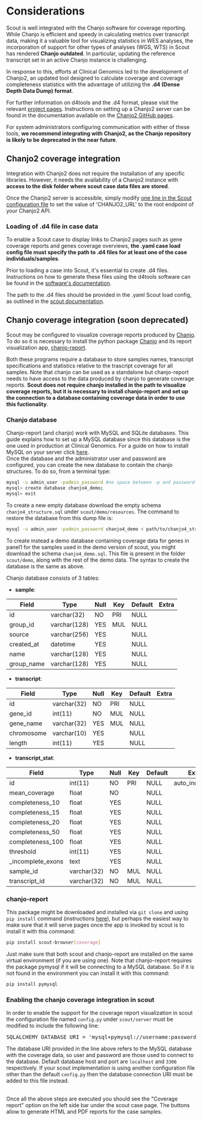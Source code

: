 # Considerations

Scout is well integrated with the Chanjo software for coverage reporting.
While Chanjo is efficient and speedy in calculating metrics over transcript data, making it a valuable tool for visualizing statistics in WES analyses, the incorporation of support for other types of analyses (WGS, WTS) in Scout has rendered **Chanjo outdated**. In particular, updating the reference transcript set in an active Chanjo instance is challenging.

In response to this, efforts at Clinical Genomics led to the development of Chanjo2, an updated tool designed to calculate coverage and coverage completeness statistics with the advantage of utilizing the **.d4 (Dense Depth Data Dump) format**.

For further information on d4tools and the .d4 format, please visit the relevant [project pages][d4tools].
Instructions on setting up a Chanjo2 server can be found in the documentation available on the [Chanjo2 GitHub pages][chanjo2].

For system administrators configuring communication with either of these tools, **we recommend integrating with Chanjo2, as the Chanjo repository is likely to be deprecated in the near future**.


## Chanjo2 coverage integration

Integration with Chanjo2 does not require the installation of any specific libraries.
However, it needs the availability of a Chanjo2 instance with **access to the disk folder where scout case data files are stored**.

Once the Chanjo2 server is accessible, simply modify [one line in the Scout configuration file](https://github.com/Clinical-Genomics/scout/blob/1b5ca112ca7d8668269d2c3b4cc2e16b3f82bc50/scout/server/config.py#L45) to set the value of 'CHANJO2_URL' to the root endpoint of your Chanjo2 API.

### Loading of .d4 file in case data

To enable a Scout case to display links to Chanjo2 pages such as gene coverage reports and genes coverage overviews, **the .yaml case load config file must specify the path to .d4 files for at least one of the case individuals/samples**.

Prior to loading a case into Scout, it's essential to create .d4 files. Instructions on how to generate these files using the d4tools software can be found in the [software's documentation][d4tools_create].

The path to the .d4 files should be provided in the .yaml Scout load config, as outlined in the [scout documentation](load-config.md).


## Chanjo coverage integration (soon deprecated)

Scout may be configured to visualize coverage reports produced by [Chanjo][chanjo].
To do so it is necessary to install the python package [Chanjo][chanjo] and its report visualization app, [chanjo-report][chanjo-report].

Both these programs require a database to store samples names, transcript specifications and statistics relative to the trascript coverage for all samples. Note that chanjo can be used as a standalone but chanjo-report needs to have access to the data produced by chanjo to generate coverage reports. **Scout does not require chanjo installed in the path to visualize coverage reports, but it is necessary to install chanjo-report and set up the connection to a database containing coverage data in order to use this fuctionality**.

### Chanjo database
Chanjo-report (and chanjo) work with MySQL and SQLite databases. This guide explains how to set up a MySQL database since this database is the one used in production at Clinical Genomics. For a guide on how to install MySQL on your server click [here](https://dev.mysql.com/doc/mysql-getting-started/en/). <br>
Once the database and the administrator user and password are configured, you can create the new database to contain the chanjo structures. To do so, from a terminal type:

```bash
mysql -u admin_user -padmin_password #no space between -p and password
mysql> create database chanjo4_demo;
mysql> exit
```
To create a new empty database download the empty schema `chanjo4_structure.sql` under `scout/demo/resources`. The command to restore the database from this dump file is:
```bash
mysql -u admin_user -padmin_password chanjo4_demo < path/to/chanjo4_structure.sql #no space between -p and password
```

To create instead a demo database containing coverage data for genes in panel1 for the samples used in the demo version of scout, you might download the schema `chanjo4_demo.sql`. This file is present in the folder `scout/demo`, along with the rest of the demo data. The syntax to create the database is the same as above.

Chanjo database consists of 3 tables:
- **sample**:

| Field      | Type         | Null | Key | Default | Extra |
|------------|--------------|------|-----|---------|-------|
| id         | varchar(32)  | NO   | PRI | NULL    |       |
| group_id   | varchar(128) | YES  | MUL | NULL    |       |
| source     | varchar(256) | YES  |     | NULL    |       |
| created_at | datetime     | YES  |     | NULL    |       |
| name       | varchar(128) | YES  |     | NULL    |       |
| group_name | varchar(128) | YES  |     | NULL    |&nbsp; |


- **transcript**:

| Field      | Type        | Null | Key | Default | Extra |
|------------|-------------|------|-----|---------|-------|
| id         | varchar(32) | NO   | PRI | NULL    |       |
| gene_id    | int(11)     | NO   | MUL | NULL    |       |
| gene_name  | varchar(32) | YES  | MUL | NULL    |       |
| chromosome | varchar(10) | YES  |     | NULL    |       |
| length     | int(11)     | YES  |     | NULL    |&nbsp; |


- **transcript_stat**:

| Field             | Type        | Null | Key | Default | Extra
|-------------------|-------------|------|-----|---------|----------------|
| id                | int(11)     | NO   | PRI | NULL    | auto_increment |
| mean_coverage     | float       | NO   |     | NULL    |                |
| completeness_10   | float       | YES  |     | NULL    |                |
| completeness_15   | float       | YES  |     | NULL    |                |
| completeness_20   | float       | YES  |     | NULL    |                |
| completeness_50   | float       | YES  |     | NULL    |                |
| completeness_100  | float       | YES  |     | NULL    |                |
| threshold         | int(11)     | YES  |     | NULL    |                |
| _incomplete_exons | text        | YES  |     | NULL    |                |
| sample_id         | varchar(32) | NO   | MUL | NULL    |                |
| transcript_id     | varchar(32) | NO   | MUL | NULL    |&nbsp;          |


### chanjo-report

This package might be downloaded and installed via `git clone` and using `pip install` command (instructions [here](https://github.com/robinandeer/chanjo-report)), but perhaps the easiest way to make sure that it will serve pages once the app is invoked by scout is to install it with this command:
```bash
pip install scout-browser[coverage]
```
Just make sure that both scout and chanjo-report are installed on the same virtual environment (if you are using one).
Note that chanjo-report requires the package pymysql if it will be connecting to a MySQL database. So if it is not found in the environment you can install it with this command:
```bash
pip install pymysql
```

### Enabling the chanjo coverage integration in scout
In order to enable the support for the coverage report visualization in scout the configuration file named `config.py` under `scout/server` must be modified to include the following line:
<pre>
SQLALCHEMY_DATABASE_URI = 'mysql+pymysql://username:password@host:port/chanjo4_demo'
</pre>
The database URI provided in the line above refers to the MySQL database with the coverage data, so user and password are those used to connect to the database. Default database host and port are `localhost` and `3306` respectively.
If your scout implementation is using another configuration file other than the default `config.py` then the database connection URI must be added to this file instead.

<br>
Once all the above steps are executed you should see the "Coverage report" option on the left side bar under the scout case page. The buttons allow to generate HTML and PDF reports for the case samples.

[d4tools]: https://github.com/38/d4-format
[d4tools_create]: https://github.com/38/d4-format?tab=readme-ov-file#basic-usage-by-examples-each-should-take-seconds
[chanjo]: https://github.com/Clinical-Genomics/chanjo
[chanjo2]: https://github.com/Clinical-Genomics/chanjo2
[chanjo-report]: https://github.com/robinandeer/chanjo-report
